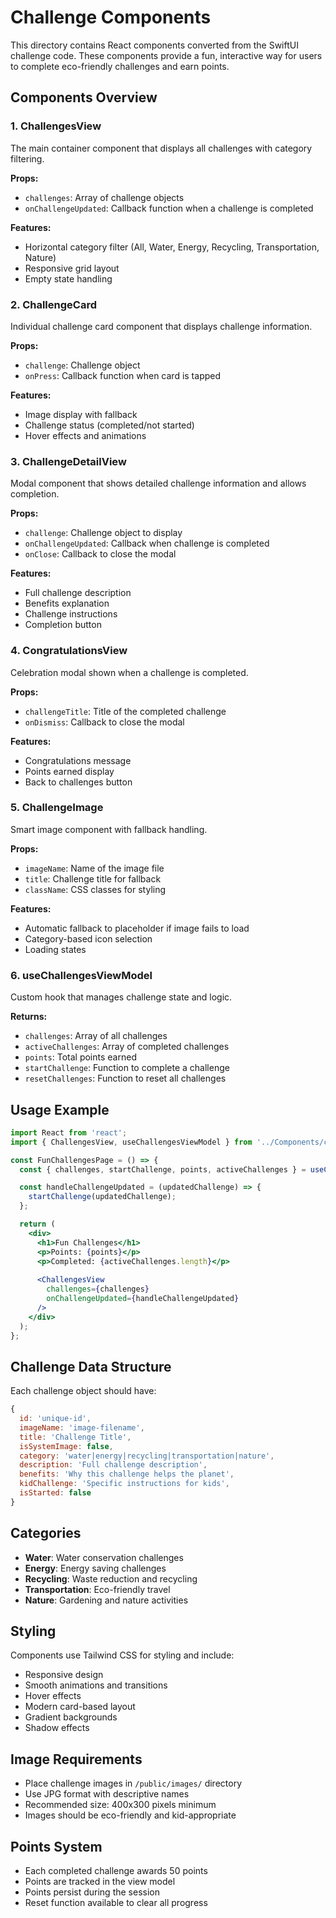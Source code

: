 # Challenge Components

This directory contains React components converted from the SwiftUI challenge code. These components provide a fun, interactive way for users to complete eco-friendly challenges and earn points.

## Components Overview

### 1. ChallengesView
The main container component that displays all challenges with category filtering.

**Props:**
- `challenges`: Array of challenge objects
- `onChallengeUpdated`: Callback function when a challenge is completed

**Features:**
- Horizontal category filter (All, Water, Energy, Recycling, Transportation, Nature)
- Responsive grid layout
- Empty state handling

### 2. ChallengeCard
Individual challenge card component that displays challenge information.

**Props:**
- `challenge`: Challenge object
- `onPress`: Callback function when card is tapped

**Features:**
- Image display with fallback
- Challenge status (completed/not started)
- Hover effects and animations

### 3. ChallengeDetailView
Modal component that shows detailed challenge information and allows completion.

**Props:**
- `challenge`: Challenge object to display
- `onChallengeUpdated`: Callback when challenge is completed
- `onClose`: Callback to close the modal

**Features:**
- Full challenge description
- Benefits explanation
- Challenge instructions
- Completion button

### 4. CongratulationsView
Celebration modal shown when a challenge is completed.

**Props:**
- `challengeTitle`: Title of the completed challenge
- `onDismiss`: Callback to close the modal

**Features:**
- Congratulations message
- Points earned display
- Back to challenges button

### 5. ChallengeImage
Smart image component with fallback handling.

**Props:**
- `imageName`: Name of the image file
- `title`: Challenge title for fallback
- `className`: CSS classes for styling

**Features:**
- Automatic fallback to placeholder if image fails to load
- Category-based icon selection
- Loading states

### 6. useChallengesViewModel
Custom hook that manages challenge state and logic.

**Returns:**
- `challenges`: Array of all challenges
- `activeChallenges`: Array of completed challenges
- `points`: Total points earned
- `startChallenge`: Function to complete a challenge
- `resetChallenges`: Function to reset all challenges

## Usage Example

```jsx
import React from 'react';
import { ChallengesView, useChallengesViewModel } from '../Components/challenges';

const FunChallengesPage = () => {
  const { challenges, startChallenge, points, activeChallenges } = useChallengesViewModel();

  const handleChallengeUpdated = (updatedChallenge) => {
    startChallenge(updatedChallenge);
  };

  return (
    <div>
      <h1>Fun Challenges</h1>
      <p>Points: {points}</p>
      <p>Completed: {activeChallenges.length}</p>
      
      <ChallengesView 
        challenges={challenges}
        onChallengeUpdated={handleChallengeUpdated}
      />
    </div>
  );
};
```

## Challenge Data Structure

Each challenge object should have:

```javascript
{
  id: 'unique-id',
  imageName: 'image-filename',
  title: 'Challenge Title',
  isSystemImage: false,
  category: 'water|energy|recycling|transportation|nature',
  description: 'Full challenge description',
  benefits: 'Why this challenge helps the planet',
  kidChallenge: 'Specific instructions for kids',
  isStarted: false
}
```

## Categories

- **Water**: Water conservation challenges
- **Energy**: Energy saving challenges  
- **Recycling**: Waste reduction and recycling
- **Transportation**: Eco-friendly travel
- **Nature**: Gardening and nature activities

## Styling

Components use Tailwind CSS for styling and include:
- Responsive design
- Smooth animations and transitions
- Hover effects
- Modern card-based layout
- Gradient backgrounds
- Shadow effects

## Image Requirements

- Place challenge images in `/public/images/` directory
- Use JPG format with descriptive names
- Recommended size: 400x300 pixels minimum
- Images should be eco-friendly and kid-appropriate

## Points System

- Each completed challenge awards 50 points
- Points are tracked in the view model
- Points persist during the session
- Reset function available to clear all progress
